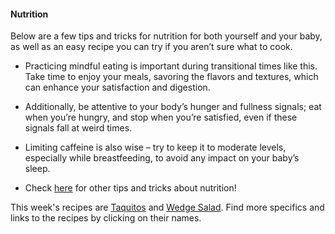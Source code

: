 #### Nutrition
Below are a few tips and tricks for nutrition for both yourself and your baby, as well as an easy recipe you can try if you aren’t sure what to cook.

- Practicing mindful eating is important during transitional times like this. Take time to enjoy your meals, savoring the flavors and textures, which can enhance your satisfaction and digestion.

- Additionally, be attentive to your body’s hunger and fullness signals; eat when you’re hungry, and stop when you’re satisfied, even if these signals fall at weird times.

- Limiting caffeine is also wise – try to keep it to moderate levels, especially while breastfeeding, to avoid any impact on your baby’s sleep.

- Check [here](https://www.mayoclinic.org/healthy-lifestyle/infant-and-toddler-health/in-depth/breastfeeding-nutrition/art-20046912) for other tips and tricks about nutrition!

This week's recipes are [Taquitos](/markdown/modules/nutrition/recipes/taquitos.md) and 
[Wedge Salad](/markdown/modules/nutrition/recipes/Wedge_Salad.md). Find more specifics and links to the recipes by clicking on their names.


